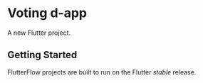 # Voting d-app

A new Flutter project.

## Getting Started

FlutterFlow projects are built to run on the Flutter _stable_ release.
